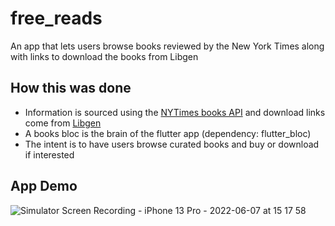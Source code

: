 # free_reads

An app that lets users browse books reviewed by the New York Times along with links to download the books from Libgen

## How this was done

- Information is sourced using the [NYTimes books API](https://developer.nytimes.com/docs/books-product/1/overview) and download links come from [Libgen](https://libgen.is/)
- A books bloc is the brain of the flutter app (dependency: flutter_bloc)
- The intent is to have users browse curated books and buy or download if interested

## App Demo

![Simulator Screen Recording - iPhone 13 Pro - 2022-06-07 at 15 17 58](https://user-images.githubusercontent.com/16275252/172492586-220590df-2af3-4eca-ab97-b4eccf823631.gif)